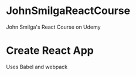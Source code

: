 # JohnSmilgaReactCourse
John Smilga's React Course on Udemy

# Create React App
Uses Babel and webpack